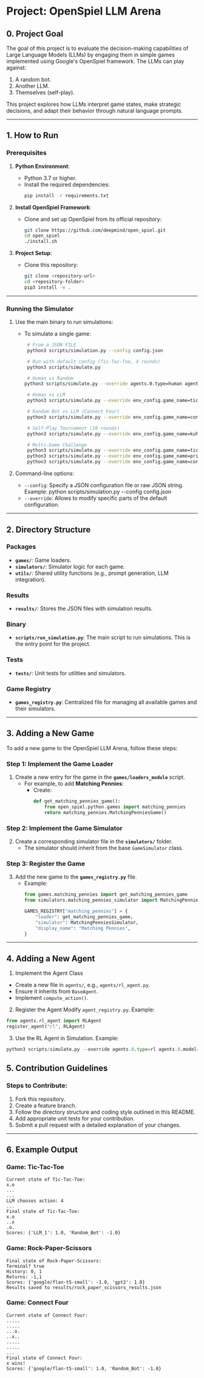 # Project: OpenSpiel LLM Arena

## 0. Project Goal
The goal of this project is to evaluate the decision-making capabilities of Large Language Models (LLMs) by engaging them in simple games implemented using Google's OpenSpiel framework. The LLMs can play against:
1. A random bot.
2. Another LLM.
3. Themselves (self-play).

This project explores how LLMs interpret game states, make strategic decisions, and adapt their behavior through natural language prompts.

---

## 1. How to Run

### Prerequisites
1. **Python Environment**:
   - Python 3.7 or higher.
   - Install the required dependencies:
     ```bash
     pip install -r requirements.txt
     ```

2. **Install OpenSpiel Framework**:
   - Clone and set up OpenSpiel from its official repository:
     ```bash
     git clone https://github.com/deepmind/open_spiel.git
     cd open_spiel
     ./install.sh
     ```

3. **Project Setup**:
   - Clone this repository:
     ```bash
     git clone <repository-url>
     cd <repository-folder>
     pip3 install -e .
     ```

---

### Running the Simulator

1. Use the main binary to run simulations:
   - To simulate a single game:
     ```bash
      # From a JSON FILE
      python3 scripts/simulation.py --config config.json

      # Run with default config (Tic-Tac-Toe, 4 rounds)
      python3 scripts/simulate.py

      # Human vs Random
     python3 scripts/simulate.py --override agents.0.type=human agents.1.type=random

      # Human vs LLM
      python3 scripts/simulate.py --override env_config.game_name=tic_tac_toe agents.0.type=human agents.0.model=None agents.1.type=llm agents.1.model=gpt2

      # Random Bot vs LLM (Connect Four)
      python3 scripts/simulate.py --override env_config.game_name=connect_four agents.0.type=random agents.0.model=None agents.1.type=llm agents.1.model=flan_t5_small

      # Self-Play Tournament (10 rounds)
      python3 scripts/simulate.py --override env_config.game_name=kuhn_poker agents.0.type=llm agents.0.model=gpt2 agents.1.type=llm agents.1.model=distilgpt2 num_episodes=10

      # Multi-Game Challenge
      python3 scripts/simulate.py --override env_config.game_name=tic_tac_toe num_episodes=5 && \
      python3 scripts/simulate.py --override env_config.game_name=prisoners_dilemma num_episodes=5 && \
      python3 scripts/simulate.py --override env_config.game_name=connect_four num_episodes=5

     ```

2. Command-line options:
   - `--config`: Specify a JSON configuration file or raw JSON string.
                 Example: python scripts/simulation.py --config config.json
   - `--override`: Allows to modify specific parts of the default configuration.
---

## 2. Directory Structure

### Packages
- **`games/`**: Game loaders.
- **`simulators/`**: Simulator logic for each game.
- **`utils/`**: Shared utility functions (e.g., prompt generation, LLM integration).

### Results
- **`results/`**: Stores the JSON files with simulation results.

### Binary
- **`scripts/run_simulation.py`**: The main script to run simulations. This is the entry point for the project.

### Tests
- **`tests/`**: Unit tests for utilities and simulators.

### Game Registry
- **`games_registry.py`**: Centralized file for managing all available games and their simulators.

---

## 3. Adding a New Game
To add a new game to the OpenSpiel LLM Arena, follow these steps:

### Step 1: Implement the Game Loader
1. Create a new entry for the game in the **`games/loaders_module`** script.
   - For example, to add **Matching Pennies**:
     - Create:
       ```python
       def get_matching_pennies_game():
           from open_spiel.python.games import matching_pennies
           return matching_pennies.MatchingPenniesGame()
       ```

### Step 2: Implement the Game Simulator
2. Create a corresponding simulator file in the **`simulators/`** folder.
   - The simulator should inherit from the base `GameSimulator` class.

### Step 3: Register the Game
3. Add the new game to the **`games_registry.py`** file.
   - Example:
     ```python
     from games.matching_pennies import get_matching_pennies_game
     from simulators.matching_pennies_simulator import MatchingPenniesSimulator

     GAMES_REGISTRY["matching_pennies"] = {
         "loader": get_matching_pennies_game,
         "simulator": MatchingPenniesSimulator,
         "display_name": "Matching Pennies",
     }
     ```
---

## 4. Adding a New Agent
1. Implement the Agent Class
* Create a new file in `agents/`, e.g., `agents/rl_agent.py`.
* Ensure it inherits from `BaseAgent`.
* Implement `compute_action()`.

2. Register the Agent
Modify `agent_registry.py`.
Example:
```python
from agents.rl_agent import RLAgent
register_agent("rl", RLAgent)
```

3. Use the RL Agent in Simulation.
Example:
```python
python3 scripts/simulate.py --override agents.0.type=rl agents.0.model=my_trained_rl_model
```

## 5. Contribution Guidelines

### Steps to Contribute:
1. Fork this repository.
2. Create a feature branch.
3. Follow the directory structure and coding style outlined in this README.
4. Add appropriate unit tests for your contribution.
5. Submit a pull request with a detailed explanation of your changes.

---

## 6. Example Output

### Game: Tic-Tac-Toe
```
Current state of Tic-Tac-Toe:
x.o
...
...
LLM chooses action: 4
...
Final state of Tic-Tac-Toe:
x.o
..x
.o.
Scores: {'LLM_1': 1.0, 'Random_Bot': -1.0}
```

### Game: Rock-Paper-Scissors
```
Final state of Rock-Paper-Scissors:
Terminal? true
History: 0, 1
Returns: -1,1
Scores: {'google/flan-t5-small': -1.0, 'gpt2': 1.0}
Results saved to results/rock_paper_scissors_results.json
```

### Game: Connect Four
```
Current state of Connect Four:
.....
.....
...o.
..x..
.....
.....
...
Final state of Connect Four:
x wins!
Scores: {'google/flan-t5-small': 1.0, 'Random_Bot': -1.0}
```
